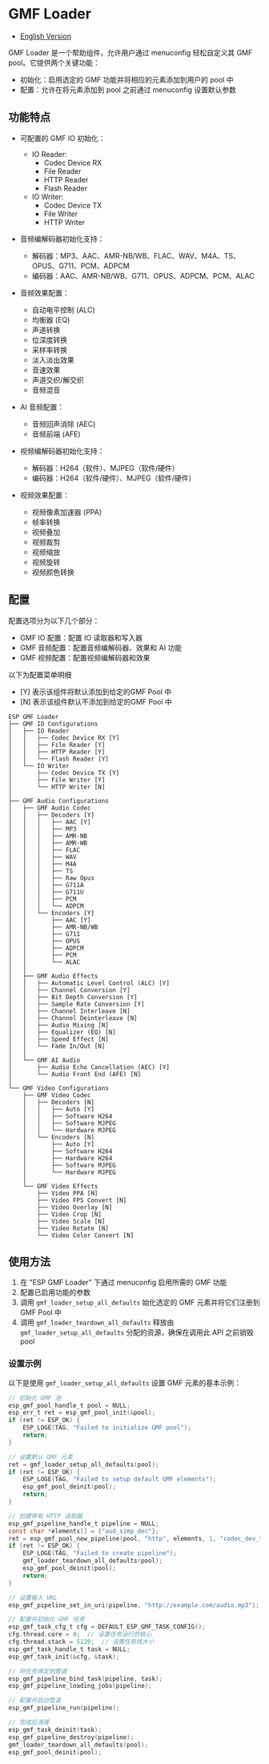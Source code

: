# GMF Loader

- [English Version](./README.md)

GMF Loader 是一个帮助组件，允许用户通过 menuconfig 轻松自定义其 GMF pool。它提供两个关键功能：

- 初始化：启用选定的 GMF 功能并将相应的元素添加到用户的 pool 中
- 配置：允许在将元素添加到 pool 之前通过 menuconfig 设置默认参数

## 功能特点

- 可配置的 GMF IO 初始化：
  - IO Reader:
    - Codec Device RX
    - File Reader
    - HTTP Reader
    - Flash Reader
  - IO Writer:
    - Codec Device TX
    - File Writer
    - HTTP Writer

- 音频编解码器初始化支持：
  - 解码器：MP3、AAC、AMR-NB/WB、FLAC、WAV、M4A、TS、OPUS、G711、PCM、ADPCM
  - 编码器：AAC、AMR-NB/WB、G711、OPUS、ADPCM、PCM、ALAC

- 音频效果配置：
  - 自动电平控制 (ALC)
  - 均衡器 (EQ)
  - 声道转换
  - 位深度转换
  - 采样率转换
  - 淡入淡出效果
  - 音速效果
  - 声道交织/解交织
  - 音频混音

- AI 音频配置：
  - 音频回声消除 (AEC)
  - 音频前端 (AFE)

- 视频编解码器初始化支持：
  - 解码器：H264（软件）、MJPEG（软件/硬件）
  - 编码器：H264（软件/硬件）、MJPEG（软件/硬件）

- 视频效果配置：
  - 视频像素加速器 (PPA)
  - 帧率转换
  - 视频叠加
  - 视频裁剪
  - 视频缩放
  - 视频旋转
  - 视频颜色转换

## 配置

配置选项分为以下几个部分：

- GMF IO 配置：配置 IO 读取器和写入器
- GMF 音频配置：配置音频编解码器、效果和 AI 功能
- GMF 视频配置：配置视频编解码器和效果

以下为配置菜单明细

- [Y] 表示该组件将默认添加到给定的GMF Pool 中
- [N] 表示该组件默认不添加到给定的GMF Pool 中

```text
ESP GMF Loader
├── GMF IO Configurations
│   ├── IO Reader
│   │   ├── Codec Device RX [Y]
│   │   ├── File Reader [Y]
│   │   ├── HTTP Reader [Y]
│   │   └── Flash Reader [Y]
│   └── IO Writer
│       ├── Codec Device TX [Y]
│       ├── File Writer [Y]
│       └── HTTP Writer [N]
│
├── GMF Audio Configurations
│   ├── GMF Audio Codec
│   │   ├── Decoders [Y]
│   │   │   ├── AAC [Y]
│   │   │   ├── MP3
│   │   │   ├── AMR-NB
│   │   │   ├── AMR-WB
│   │   │   ├── FLAC
│   │   │   ├── WAV
│   │   │   ├── M4A
│   │   │   ├── TS
│   │   │   ├── Raw Opus
│   │   │   ├── G711A
│   │   │   ├── G711U
│   │   │   ├── PCM
│   │   │   └── ADPCM
│   │   └── Encoders [Y]
│   │       ├── AAC [Y]
│   │       ├── AMR-NB/WB
│   │       ├── G711
│   │       ├── OPUS
│   │       ├── ADPCM
│   │       ├── PCM
│   │       └── ALAC
│   │
│   ├── GMF Audio Effects
│   │   ├── Automatic Level Control (ALC) [Y]
│   │   ├── Channel Conversion [Y]
│   │   ├── Bit Depth Conversion [Y]
│   │   ├── Sample Rate Conversion [Y]
│   │   ├── Channel Interleave [N]
│   │   ├── Channel Deinterleave [N]
│   │   ├── Audio Mixing [N]
│   │   ├── Equalizer (EQ) [N]
│   │   ├── Speed Effect [N]
│   │   └── Fade In/Out [N]
│   │
│   └── GMF AI Audio
│       ├── Audio Echo Cancellation (AEC) [Y]
│       └── Audio Front End (AFE) [N]
│
└── GMF Video Configurations
    ├── GMF Video Codec
    │   ├── Decoders [N]
    │   │   ├── Auto [Y]
    │   │   ├── Software H264
    │   │   ├── Software MJPEG
    │   │   └── Hardware MJPEG
    │   └── Encoders [N]
    │       ├── Auto [Y]
    │       ├── Software H264
    │       ├── Hardware H264
    │       ├── Software MJPEG
    │       └── Hardware MJPEG
    │
    └── GMF Video Effects
        ├── Video PPA [N]
        ├── Video FPS Convert [N]
        ├── Video Overlay [N]
        ├── Video Crop [N]
        ├── Video Scale [N]
        ├── Video Rotate [N]
        └── Video Color Convert [N]       
```

## 使用方法

1. 在 "ESP GMF Loader" 下通过 menuconfig 启用所需的 GMF 功能
2. 配置已启用功能的参数
3. 调用 `gmf_loader_setup_all_defaults` 始化选定的 GMF 元素并将它们注册到 GMF Pool 中
4. 调用 `gmf_loader_teardown_all_defaults` 释放由 `gmf_loader_setup_all_defaults` 分配的资源，确保在调用此 API 之前销毁 pool

### 设置示例

以下是使用 `gmf_loader_setup_all_defaults` 设置 GMF 元素的基本示例：

```c
// 初始化 GMF 池
esp_gmf_pool_handle_t pool = NULL;
esp_err_t ret = esp_gmf_pool_init(&pool);
if (ret != ESP_OK) {
    ESP_LOGE(TAG, "Failed to initialize GMF pool");
    return;
}

// 设置默认 GMF 元素
ret = gmf_loader_setup_all_defaults(pool);
if (ret != ESP_OK) {
    ESP_LOGE(TAG, "Failed to setup default GMF elements");
    esp_gmf_pool_deinit(pool);
    return;
}

// 创建带有 HTTP 读取器
esp_gmf_pipeline_handle_t pipeline = NULL;
const char *elements[] = {"aud_simp_dec"};
ret = esp_gmf_pool_new_pipeline(pool, "http", elements, 1, "codec_dev_tx", &pipeline);
if (ret != ESP_OK) {
    ESP_LOGE(TAG, "Failed to create pipeline");
    gmf_loader_teardown_all_defaults(pool);
    esp_gmf_pool_deinit(pool);
    return;
}

// 设置输入 URL
esp_gmf_pipeline_set_in_uri(pipeline, "http://example.com/audio.mp3");

// 配置并初始化 GMF 任务
esp_gmf_task_cfg_t cfg = DEFAULT_ESP_GMF_TASK_CONFIG();
cfg.thread.core = 0;  // 设置任务运行的核心
cfg.thread.stack = 5120;  // 设置任务栈大小
esp_gmf_task_handle_t task = NULL;
esp_gmf_task_init(&cfg, &task);

// 将任务绑定到管道
esp_gmf_pipeline_bind_task(pipeline, task);
esp_gmf_pipeline_loading_jobs(pipeline);

// 配置并启动管道
esp_gmf_pipeline_run(pipeline);

// 完成后清理
esp_gmf_task_deinit(task);
esp_gmf_pipeline_destroy(pipeline);
gmf_loader_teardown_all_defaults(pool);
esp_gmf_pool_deinit(pool);
```
